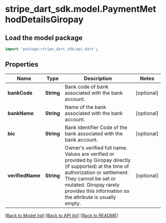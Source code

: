 # stripe_dart_sdk.model.PaymentMethodDetailsGiropay

## Load the model package
```dart
import 'package:stripe_dart_sdk/api.dart';
```

## Properties
Name | Type | Description | Notes
------------ | ------------- | ------------- | -------------
**bankCode** | **String** | Bank code of bank associated with the bank account. | [optional] 
**bankName** | **String** | Name of the bank associated with the bank account. | [optional] 
**bic** | **String** | Bank Identifier Code of the bank associated with the bank account. | [optional] 
**verifiedName** | **String** | Owner's verified full name. Values are verified or provided by Giropay directly (if supported) at the time of authorization or settlement. They cannot be set or mutated. Giropay rarely provides this information so the attribute is usually empty. | [optional] 

[[Back to Model list]](../README.md#documentation-for-models) [[Back to API list]](../README.md#documentation-for-api-endpoints) [[Back to README]](../README.md)


